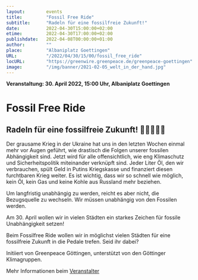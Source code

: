```yaml
---
layout:        events
title:         "Fossil Free Ride"
subtitle:      "Radeln für eine fossilfreie Zukunft!"
date:          2022-04-30T15:00:00+02:00
etime:         2022-04-30T17:00:00+02:00
publishdate:   2022-04-08T00:00:00+01:00
author:        ""
place:         "Albaniplatz Goettingen"
URL:           "/2022/04/30/15/00/fossil_free_ride"
locURL:        "https://greenwire.greenpeace.de/greenpeace-goettingen"
image:         "/img/banner/2021-02-05_welt_in_der_hand.jpg"
---
```


**Veranstaltung: 30. April 2022, 15:00 Uhr, Albaniplatz Goettingen**

Fossil Free Ride
===========

Radeln für eine fossilfreie Zukunft!  🚴‍♀️🚴🚴‍♂️
-----------
Der grausame Krieg in der Ukraine hat uns in den letzten Wochen einmal mehr vor Augen geführt, wie drastisch die Folgen unserer fossilen Abhängigkeit sind. Jetzt wird für alle offensichtlich, wie eng Klimaschutz und Sicherheitspolitik miteinander verknüpft sind. Jeder Liter Öl, den wir verbrauchen, spült Geld in Putins Kriegskasse und finanziert diesen furchtbaren Krieg weiter. Es ist wichtig, dass wir so schnell wie möglich, kein Öl, kein Gas und keine Kohle aus Russland mehr beziehen. 

Um langfristig unabhängig zu werden, reicht es aber nicht, die Bezugsquelle zu wechseln. Wir müssen unabhängig von den Fossilen werden. 

Am 30. April wollen wir in vielen Städten ein starkes Zeichen für fossile Unabhängigkeit setzen! 

Beim Fossilfree Ride wollen wir in möglichst vielen Städten für eine fossilfreie Zukunft in die Pedale trefen. Seid ihr dabei?

Initiiert von  Greenpeace Göttingen, unterstützt von den Göttinger
Klimagruppen.

Mehr Informationen beim [Veranstalter](https://greenwire.greenpeace.de/greenpeace-goettingen)

